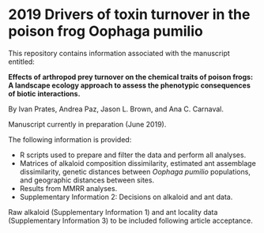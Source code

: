 # 2019 Drivers of toxin turnover in the poison frog Oophaga pumilio

This repository contains information associated with the manuscript entitled:

**Effects of arthropod prey turnover on the chemical traits of poison frogs: A landscape ecology approach to assess the phenotypic consequences of biotic interactions.**

By Ivan Prates, Andrea Paz, Jason L. Brown, and Ana C. Carnaval.

Manuscript currently in preparation (June 2019).

The following information is provided:
- R scripts used to prepare and filter the data and perform all analyses.
- Matrices of alkaloid composition dissimilarity, estimated ant assemblage dissimilarity, genetic distances between _Oophaga pumilio_ populations, and geographic distances between sites.
- Results from MMRR analyses.
- Supplementary Information 2: Decisions on alkaloid and ant data.

Raw alkaloid (Supplementary Information 1) and ant locality data (Supplementary Information 3) to be included following article acceptance.
